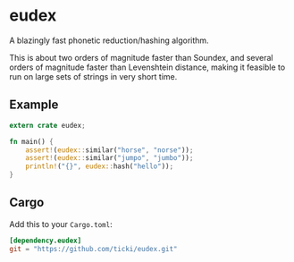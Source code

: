 # eudex
A blazingly fast phonetic reduction/hashing algorithm.

This is about two orders of magnitude faster than Soundex, and several orders
of magnitude faster than Levenshtein distance, making it feasible to run on
large sets of strings in very short time.

## Example

```rust
extern crate eudex;

fn main() {
    assert!(eudex::similar("horse", "norse"));
    assert!(eudex::similar("jumpo", "jumbo"));
    println!("{}", eudex::hash("hello"));
}
```

## Cargo

Add this to your `Cargo.toml`:

```toml
[dependency.eudex]
git = "https://github.com/ticki/eudex.git"
```
